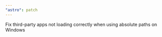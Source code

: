 ```yaml
---
"astro": patch
---
```


Fix third-party apps not loading correctly when using absolute paths on Windows
